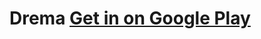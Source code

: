 # Drema  [Get in on Google Play](https://play.google.com/store/apps/details?id=com.drema.ruya&pli=1)

